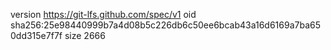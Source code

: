 version https://git-lfs.github.com/spec/v1
oid sha256:25e98440999b7a4d08b5c226db6c50ee6bcab43a16d6169a7ba650dd315e7f7f
size 2666
